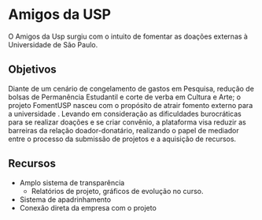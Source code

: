 # Amigos da USP
O Amigos da Usp surgiu com o intuito de fomentar as doações externas à Universidade de São Paulo.

## Objetivos
Diante de um cenário de congelamento de gastos em Pesquisa, redução de bolsas de Permanência Estudantil e corte de verba em Cultura e Arte; o projeto FomentUSP nasceu com o propósito de atrair fomento externo para a universidade . Levando em consideração as dificuldades burocráticas para se realizar doações e se criar convênio, a plataforma visa reduzir as barreiras da relação doador-donatário, realizando o papel de mediador entre o processo da submissão de projetos e a aquisição de recursos.

## Recursos
* Amplo sistema de transparência
	* Relatórios de projeto, gráficos de evolução no curso.
* Sistema de apadrinhamento
* Conexão direta da empresa com o projeto
